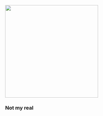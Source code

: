 <img src="https://github.githubassets.com/images/modules/logos_page/GitHub-Logo.png" width=300/>

### Not my real <img src="https://github.githubassets.com/images/modules/logos_page/GitHub-Mark.png" width=15/>

<!-- **imsoondae/imsoondae** is a ✨ _special_ ✨ repository because its `README.md` (this file) appears on your GitHub profile. -->
